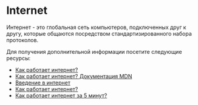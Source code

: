 # Internet

Интернет - это глобальная сеть компьютеров, подключенных друг к другу, которые общаются посредством стандартизированного набора протоколов.

Для получения дополнительной информации посетите следующие ресурсы:

- [Как работает интернет?](https://cs.fyi/guide/how-does-internet-work)
- [Как работает интернет? Документация MDN](https://developer.mozilla.org/en-US/docs/Learn/Common_questions/How_does_the_Internet_work)
- [Введение в интернет](/guides/what-is-internet)
- [Как работает интернет?](https://www.youtube.com/watch?v=TNQsmPf24go)
- [Как работает интернет за 5 минут?](https://www.youtube.com/watch?v=7_LPdttKXPc)
